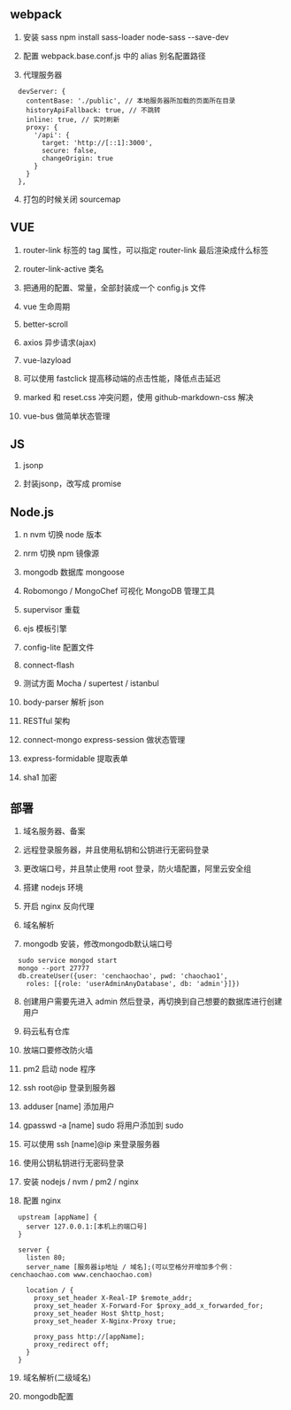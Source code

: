 ## webpack

1. 安装 sass npm install sass-loader node-sass --save-dev

2. 配置 webpack.base.conf.js 中的 alias 别名配置路径

3. 代理服务器 
```
  devServer: {
    contentBase: './public', // 本地服务器所加载的页面所在目录
    historyApiFallback: true, // 不跳转
    inline: true, // 实时刷新
    proxy: {
      '/api': {
        target: 'http://[::1]:3000',
        secure: false,
        changeOrigin: true
      }
    }
  },
```

4. 打包的时候关闭 sourcemap

## VUE

1. router-link 标签的 tag 属性，可以指定 router-link 最后渲染成什么标签

2. router-link-active 类名

3. 把通用的配置、常量，全部封装成一个 config.js 文件

4. vue 生命周期

5. better-scroll

6. axios 异步请求(ajax)

7. vue-lazyload

8. 可以使用 fastclick 提高移动端的点击性能，降低点击延迟

9. marked 和 reset.css 冲突问题，使用 github-markdown-css 解决

10. vue-bus 做简单状态管理

## JS

1. jsonp

2. 封装jsonp，改写成 promise

## Node.js

1. n nvm 切换 node 版本

2. nrm 切换 npm 镜像源

3. mongodb 数据库 mongoose

4. Robomongo / MongoChef 可视化 MongoDB 管理工具

5. supervisor 重载

6. ejs 模板引擎

7. config-lite 配置文件

8. connect-flash

9. 测试方面 Mocha / supertest / istanbul

10. body-parser 解析 json

11. RESTful 架构

12. connect-mongo express-session 做状态管理

13. express-formidable 提取表单

14. sha1 加密

## 部署

1. 域名服务器、备案

2. 远程登录服务器，并且使用私钥和公钥进行无密码登录

3. 更改端口号，并且禁止使用 root 登录，防火墙配置，阿里云安全组

4. 搭建 nodejs 环境

5. 开启 nginx 反向代理

6. 域名解析

7. mongodb 安装，修改mongodb默认端口号

```
  sudo service mongod start
  mongo --port 27777
  db.createUser({user: 'cenchaochao', pwd: 'chaochao1',
    roles: [{role: 'userAdminAnyDatabase', db: 'admin'}]})
```

8. 创建用户需要先进入 admin 然后登录，再切换到自己想要的数据库进行创建用户

9. 码云私有仓库

10. 放端口要修改防火墙

11. pm2 启动 node 程序

12. ssh root@ip 登录到服务器

13. adduser [name] 添加用户

14. gpasswd -a [name] sudo 将用户添加到 sudo

15. 可以使用 ssh [name]@ip 来登录服务器

16. 使用公钥私钥进行无密码登录

17. 安装 nodejs / nvm / pm2 / nginx

18. 配置 nginx

```
  upstream [appName] {
    server 127.0.0.1:[本机上的端口号]
  }

  server {
    listen 80;
    server_name [服务器ip地址 / 域名];(可以空格分开增加多个例：cenchaochao.com www.cenchaochao.com)

    location / {
      proxy_set_header X-Real-IP $remote_addr;
      proxy_set_header X-Forward-For $proxy_add_x_forwarded_for;
      proxy_set_header Host $http_host;
      proxy_set_header X-Nginx-Proxy true;

      proxy_pass http://[appName];
      proxy_redirect off;
    }
  }
```

19. 域名解析(二级域名)

20. mongodb配置
